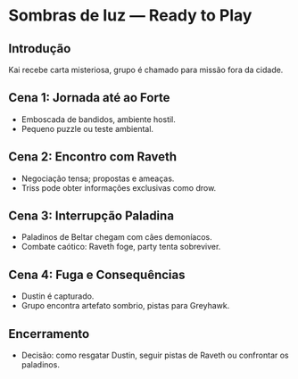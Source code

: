 # Sombras de Iuz — Ready to Play

## Introdução
Kai recebe carta misteriosa, grupo é chamado para missão fora da cidade.

## Cena 1: Jornada até ao Forte
- Emboscada de bandidos, ambiente hostil.
- Pequeno puzzle ou teste ambiental.

## Cena 2: Encontro com Raveth
- Negociação tensa; propostas e ameaças.
- Triss pode obter informações exclusivas como drow.

## Cena 3: Interrupção Paladina
- Paladinos de Beltar chegam com cães demoníacos.
- Combate caótico: Raveth foge, party tenta sobreviver.

## Cena 4: Fuga e Consequências
- Dustin é capturado.
- Grupo encontra artefato sombrio, pistas para Greyhawk.

## Encerramento
- Decisão: como resgatar Dustin, seguir pistas de Raveth ou confrontar os paladinos.
